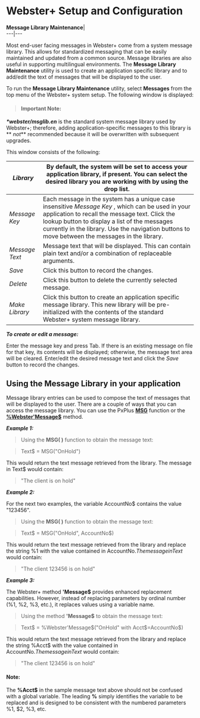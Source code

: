 # Webster+ Setup and Configuration

**Message Library Maintenance**|   
---|---  
  
Most end-user facing messages in Webster+ come from a system message library. This allows for standardized messaging that can be easily maintained and updated from a common source. Message libraries are also useful in supporting multilingual environments. The **Message Library Maintenance** utility is used to create an application specific library and to add/edit the text of messages that will be displayed to the user.

To run the **Message Library Maintenance** utility, select **Messages** from the top menu of the Webster+ system setup. The following window is displayed:

> #### **Important Note:**  
**_*webster/msglib.en_** is the standard system message library used by Webster+; therefore, adding application-specific messages to this library is ** _not_** recommended because it will be overwritten with subsequent upgrades.

This window consists of the following:

_Library_ |  By default, the system will be set to access your application library, if present. You can select the desired library you are working with by using the drop list.  
---|---  
_Message Key_ |  Each message in the system has a unique case insensitive _Message Key_ , which can be used in your application to recall the message text. Click the lookup button to display a list of the messages currently in the library. Use the navigation buttons to move between the messages in the library.  
_Message Text_ |  Message text that will be displayed. This can contain plain text and/or a combination of replaceable arguments.  
_Save_ |  Click this button to record the changes.  
_Delete_ |  Click this button to delete the currently selected message.  
_Make Library_ |  Click this button to create an application specific message library. This new library will be pre-initialized with the contents of the standard Webster+ system message library.  
  
**_To create or edit a message:_**

Enter the message key and press Tab. If there is an existing message on file for that key, its contents will be displayed; otherwise, the message text area will be cleared. Enter/edit the desired message text and click the _Save_ button to record the changes.

## Using the Message Library in your application

Message library entries can be used to compose the text of messages that will be displayed to the user. There are a couple of ways that you can access the message library. You can use the PxPlus **[MSG](../functions/msg.md)** function or the **[%Webster'Message$](Webster%20Object%20Methods.htm#message)** method.

**_Example 1:_**

> Using the **MSG( )** function to obtain the message text:

> Text$ = MSG("OnHold")

This would return the text message retrieved from the library. The message in Text$ would contain:

> "The client is on hold"

**_Example 2:_**

For the next two examples, the variable AccountNo$ contains the value "123456".

> Using the **MSG( )** function to obtain the message text:

> Text$ = MSG("OnHold", AccountNo$)

This would return the text message retrieved from the library and replace the string %1 with the value contained in AccountNo$. The message in Text$ would contain:

> "The client 123456 is on hold"

**_Example 3:_**

The Webster+ method **'Message$** provides enhanced replacement capabilities. However, instead of replacing parameters by ordinal number (%1, %2, %3, etc.), it replaces values using a variable name.

> Using the method **'Message$** to obtain the message text:

> Text$ = %Webster'Message$("OnHold" with Acct$=AccountNo$)

This would return the text message retrieved from the library and replace the string %Acct$ with the value contained in AccountNo$. The message in Text$ would contain:

> "The client 123456 is on hold"

#### **Note:**  
The **%Acct$** in the sample message text above should not be confused with a global variable. The leading **%** simply identifies the variable to be replaced and is designed to be consistent with the numbered parameters %1, $2, %3, etc.

